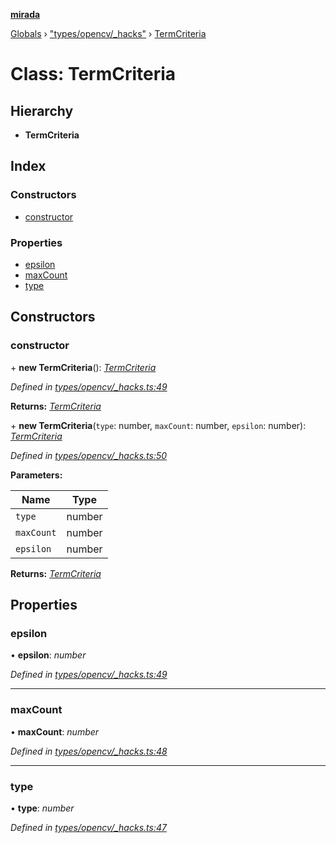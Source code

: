 **[mirada](../README.md)**

[Globals](../README.md) › ["types/opencv/_hacks"](../modules/_types_opencv__hacks_.md) › [TermCriteria](_types_opencv__hacks_.termcriteria.md)

# Class: TermCriteria

## Hierarchy

* **TermCriteria**

## Index

### Constructors

* [constructor](_types_opencv__hacks_.termcriteria.md#constructor)

### Properties

* [epsilon](_types_opencv__hacks_.termcriteria.md#epsilon)
* [maxCount](_types_opencv__hacks_.termcriteria.md#maxcount)
* [type](_types_opencv__hacks_.termcriteria.md#type)

## Constructors

###  constructor

\+ **new TermCriteria**(): *[TermCriteria](_types_opencv__hacks_.termcriteria.md)*

*Defined in [types/opencv/_hacks.ts:49](https://github.com/cancerberoSgx/mirada/blob/9d9803d/mirada/src/types/opencv/_hacks.ts#L49)*

**Returns:** *[TermCriteria](_types_opencv__hacks_.termcriteria.md)*

\+ **new TermCriteria**(`type`: number, `maxCount`: number, `epsilon`: number): *[TermCriteria](_types_opencv__hacks_.termcriteria.md)*

*Defined in [types/opencv/_hacks.ts:50](https://github.com/cancerberoSgx/mirada/blob/9d9803d/mirada/src/types/opencv/_hacks.ts#L50)*

**Parameters:**

Name | Type |
------ | ------ |
`type` | number |
`maxCount` | number |
`epsilon` | number |

**Returns:** *[TermCriteria](_types_opencv__hacks_.termcriteria.md)*

## Properties

###  epsilon

• **epsilon**: *number*

*Defined in [types/opencv/_hacks.ts:49](https://github.com/cancerberoSgx/mirada/blob/9d9803d/mirada/src/types/opencv/_hacks.ts#L49)*

___

###  maxCount

• **maxCount**: *number*

*Defined in [types/opencv/_hacks.ts:48](https://github.com/cancerberoSgx/mirada/blob/9d9803d/mirada/src/types/opencv/_hacks.ts#L48)*

___

###  type

• **type**: *number*

*Defined in [types/opencv/_hacks.ts:47](https://github.com/cancerberoSgx/mirada/blob/9d9803d/mirada/src/types/opencv/_hacks.ts#L47)*